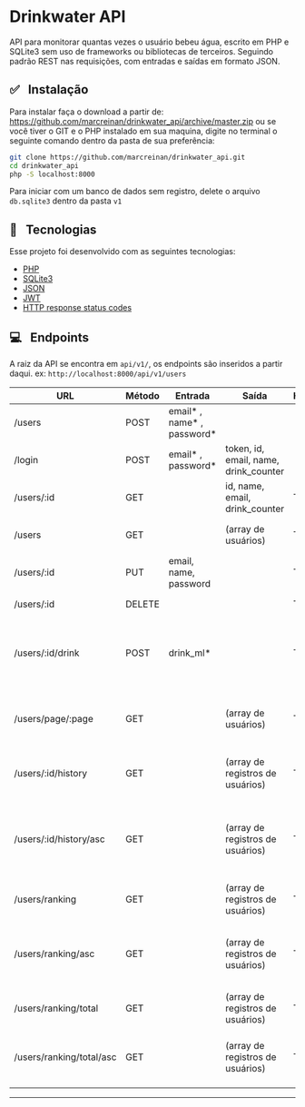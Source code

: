 # Drinkwater API

API para monitorar quantas vezes o usuário bebeu água, escrito em PHP e SQLite3 sem uso de frameworks ou bibliotecas de terceiros.
Seguindo padrão REST nas requisições, com entradas e saídas em formato JSON. 
 

## ✅   Instalação

Para instalar faça o download a partir de: https://github.com/marcreinan/drinkwater_api/archive/master.zip ou se você tiver o GIT e o PHP instalado em sua maquina, digite no terminal o seguinte comando dentro da pasta de sua preferência:
```bash
git clone https://github.com/marcreinan/drinkwater_api.git
cd drinkwater_api
php -S localhost:8000
```
Para iniciar com um banco de dados sem registro, delete o arquivo ```db.sqlite3``` dentro da pasta ```v1```

## 🚀   Tecnologias

Esse projeto foi desenvolvido com as seguintes tecnologias:

- [PHP](https://php.net)
- [SQLite3](https://www.sqlite.org)
- [JSON](https://www.json.org)
- [JWT](https://jwt.io)
- [HTTP response status codes](https://developer.mozilla.org/en-US/docs/Web/HTTP/Status)

## 💻   Endpoints

A raiz da API se encontra em ```api/v1/```, os endpoints são inseridos a partir daqui. ex: ```http://localhost:8000/api/v1/users```

| URL   | Método | Entrada | Saída | Headers | Ação|
|-------|--------|---------|-------|---------|-----|
|/users | POST| email* , name* , password* ||| Cria um novo usuário|
|/login |POST|email* , password*|token, id, email, name, drink_counter||Autentica um usuário |
|/users/:id|GET|   |id, name, email, drink_counter|Token* |Obtém um usuário|
|/users|GET|   |(array de usuários)|Token* |Obtém todos os usuários
|/users/:id|PUT|email, name, password|   |Token* |Editar o seu próprio usuário 
|/users/:id|DELETE|||Token* |Deleta o usuário 
|/users/:id/drink|POST|drink_ml* |   |Token* |Incrementa o contador de quantas vezes bebeu água
|/users/page/:page|GET|   |(array de usuários)|Token* |Obtém os usuários em páginas de 5 registros
|/users/:id/history|GET|   |(array de registros de usuários)|Token* |Obtém os registros de um usuário
|/users/:id/history/asc|GET|   |(array de registros de usuários)|Token* |Obtém os registros de um usuário com ordenação ascendente
|/users/ranking|GET|   |(array de registros de usuários)|Token* |Obtém o ranking da data atual
|/users/ranking/asc|GET|   |(array de registros de usuários)|Token* |Obtém o ranking da data atual com ordenação ascendente
|/users/ranking/total|GET|   |(array de registros de usuários)|Token* |Obtém o ranking total
|/users/ranking/total/asc|GET|   |(array de registros de usuários)|Token* |Obtém o ranking total com ordenação ascendente

---
